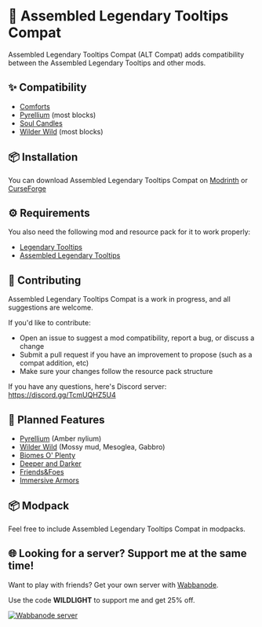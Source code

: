 # 🌟 Assembled Legendary Tooltips Compat

Assembled Legendary Tooltips Compat (ALT Compat) adds compatibility between the Assembled Legendary Tooltips and other mods.

## ✨ Compatibility

- [Comforts](https://modrinth.com/project/SaCpeal4)
- [Pyrellium](https://modrinth.com/project/uZWcuZ4t) (most blocks)
- [Soul Candles](https://modrinth.com/project/XHXMTS5X)
- [Wilder Wild](https://modrinth.com/project/AtHRJSUW) (most blocks)

## 📦 Installation

You can download Assembled Legendary Tooltips Compat on [Modrinth](https://modrinth.com/resourcepack/alt-compat) or [CurseForge](https://www.curseforge.com/minecraft/texture-packs/alt-compat)

## ⚙️ Requirements

You also need the following mod and resource pack for it to work properly:

- [Legendary Tooltips](https://modrinth.com/project/atHH8NyV)
- [Assembled Legendary Tooltips](https://modrinth.com/project/P6gDZwVp)

## 🤝 Contributing

Assembled Legendary Tooltips Compat is a work in progress, and all suggestions are welcome.

If you'd like to contribute:

- Open an issue to suggest a mod compatibility, report a bug, or discuss a change
- Submit a pull request if you have an improvement to propose (such as a compat addition, etc)
- Make sure your changes follow the resource pack structure

If you have any questions, here's Discord server: https://discord.gg/TcmUQHZ5U4

## 🚀 Planned Features

- [Pyrellium](https://modrinth.com/project/uZWcuZ4t) (Amber nylium)
- [Wilder Wild](https://modrinth.com/project/AtHRJSUW) (Mossy mud, Mesoglea, Gabbro)
- [Biomes O' Plenty](https://modrinth.com/project/HXF82T3G)
- [Deeper and Darker](https://modrinth.com/project/fnAffV0n)
- [Friends&Foes](https://modrinth.com/project/POQ2i9zu)
- [Immersive Armors](https://modrinth.com/project/eE2Db4YU)

## 📦 Modpack

Feel free to include Assembled Legendary Tooltips Compat in modpacks.

## 🌐 Looking for a server? Support me at the same time!

Want to play with friends? Get your own server with [Wabbanode](http://wabbanode.com/affiliate/wildlight).

Use the code **WILDLIGHT** to support me and get 25% off.

[![Wabbanode server](https://i.postimg.cc/hvk4z0Vv/banner-3.png)](http://wabbanode.com/affiliate/wildlight)
